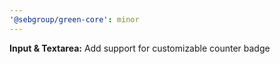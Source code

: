```yaml
---
'@sebgroup/green-core': minor
---
```


**Input & Textarea:** Add support for customizable counter badge
